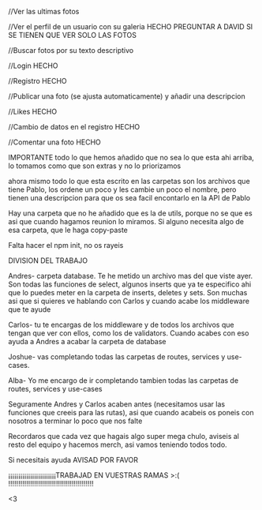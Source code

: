 //Ver las ultimas fotos

//Ver el perfil de un usuario con su galeria HECHO PREGUNTAR A DAVID SI SE TIENEN QUE VER SOLO LAS FOTOS

//Buscar fotos por su texto descriptivo

//Login HECHO

//Registro HECHO

//Publicar una foto (se ajusta automaticamente) y añadir una descripcion

//Likes HECHO

//Cambio de datos en el registro HECHO

//Comentar una foto HECHO



IMPORTANTE
todo lo que hemos añadido que no sea lo que esta ahi arriba, lo tomamos como que son extras y no lo priorizamos

ahora mismo todo lo que esta escrito en las carpetas son los archivos que tiene Pablo, los ordene un poco y les cambie un poco el nombre, pero tienen una descripcion para que os sea facil encontarlo en la API de Pablo

Hay una carpeta que no he añadido que es la de utils, porque no se que es asi que cuando hagamos reunion lo miramos. Si alguno necesita algo de esa carpeta, que le haga copy-paste

Falta hacer el npm init, no os rayeis



DIVISION DEL TRABAJO

Andres- carpeta database. Te he metido un archivo mas del que viste ayer. Son todas las funciones de select, algunos inserts que ya te especifico ahi que lo puedes meter en la carpeta de inserts, deletes y sets. Son muchas asi que si quieres ve hablando con Carlos y cuando acabe los middleware que te ayude

Carlos- tu te encargas de los middleware y de todos los archivos que tengan que ver con ellos, como los de validators. Cuando acabes con eso ayuda a Andres a acabar la carpeta de database

Joshue- vas completando todas las carpetas de routes, services y use-cases. 

Alba- Yo me encargo de ir completando tambien todas las carpetas de routes, services y use-cases




Seguramente Andres y Carlos acaben antes (necesitamos usar las funciones que creeis para las rutas), asi que cuando acabeis os poneis con nosotros a terminar lo poco que nos falte

Recordaros que cada vez que hagais algo super mega chulo, aviseis al resto del equipo y hacemos merch, asi vamos teniendo todos todo.

Si necesitais ayuda AVISAD POR FAVOR

¡¡¡¡¡¡¡¡¡¡¡¡¡¡¡¡¡¡¡¡¡¡¡¡TRABAJAD EN VUESTRAS RAMAS >:( !!!!!!!!!!!!!!!!!!!!!!!!!!!!!!!!!!!!!!!!!!!

<3

